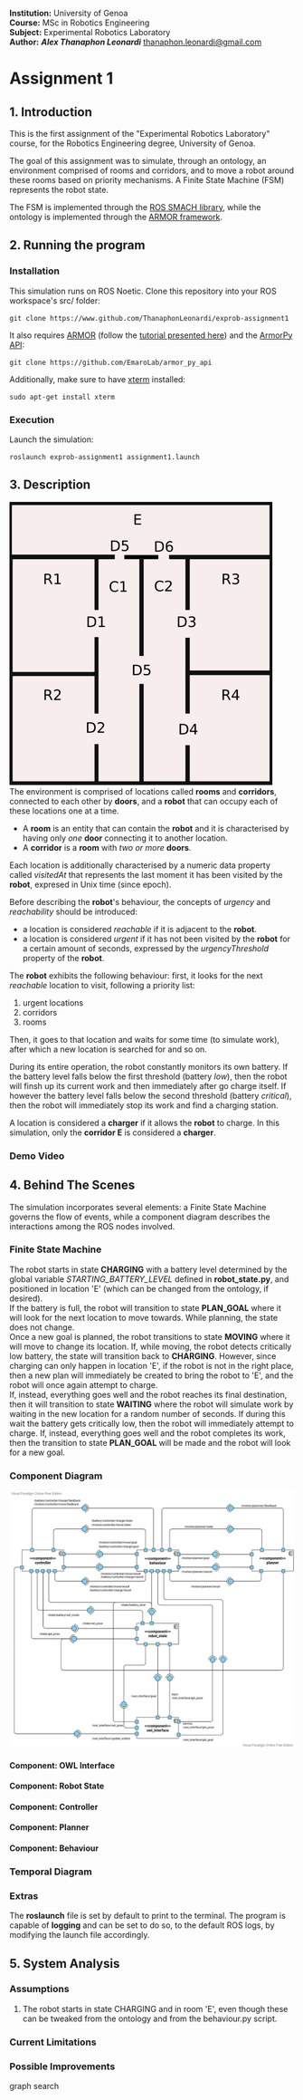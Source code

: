 **Institution:** University of Genoa<br>
**Course:** MSc in Robotics Engineering<br>
**Subject:** Experimental Robotics Laboratory<br>
**Author:** ***Alex Thanaphon Leonardi*** <thanaphon.leonardi@gmail.com><br>

# Assignment 1

## 1. Introduction
This is the first assignment of the "Experimental Robotics Laboratory" course, for the Robotics Engineering degree, University of Genoa.

The goal of this assignment was to simulate, through an ontology, an environment
comprised of rooms and corridors, and to move a robot around these rooms based
on priority mechanisms. A Finite State Machine (FSM) represents the robot state.

The FSM is implemented through the [ROS SMACH library](http://wiki.ros.org/smach),
while the ontology is implemented through the [ARMOR framework](https://github.com/EmaroLab/armor).

## 2. Running the program
### Installation
This simulation runs on ROS Noetic. Clone this repository into your ROS workspace's src/ folder:
```
git clone https://www.github.com/ThanaphonLeonardi/exprob-assignment1
```
It also requires [ARMOR](https://github.com/EmaroLab/armor) (follow the
[tutorial presented here](https://github.com/EmaroLab/armor/issues/7)) and the
[ArmorPy API](https://github.com/EmaroLab/armor_py_api):
```
git clone https://github.com/EmaroLab/armor_py_api
```
Additionally, make sure to have [xterm](https://invisible-island.net/xterm/) installed:
```
sudo apt-get install xterm
```

### Execution
Launch the simulation:
```
roslaunch exprob-assignment1 assignment1.launch
```

## 3. Description
<img alt="Map of the environment" src="media/img/ontology_map.png" height="500"><br>
The environment is comprised of locations called **rooms** and **corridors**,
connected to each other by **doors**, and a **robot** that can occupy each of
these locations one at a time.<br>

- A **room** is an entity that can contain the **robot** and it is characterised
by having only *one* **door** connecting it to another location.<br>
- A **corridor** is a **room** with *two or more* **doors**.<br>

Each location is additionally characterised by a numeric data property called
*visitedAt* that represents the last moment it has been visited by the **robot**,
expresed in Unix time (since epoch).<br>

Before describing the **robot**'s behaviour, the concepts of *urgency* and
*reachability* should be introduced:
- a location is considered *reachable* if it is adjacent to the **robot**.
- a location is considered *urgent* if it has not been visited by the **robot**
for a certain amount of seconds, expressed by the *urgencyThreshold* property of
the **robot**.<br>

The **robot** exhibits the following behaviour: first, it looks for the next
*reachable* location to visit, following a priority list:
  1. urgent locations
  2. corridors
  3. rooms

Then, it goes to that location and waits for some time (to simulate work), after
which a new location is searched for and so on.

During its entire operation, the robot constantly monitors its own battery. If
the battery level falls below the first threshold (battery *low*), then the robot
will finsh up its current work and then immediately after go charge itself. If
however the battery level falls below the second threshold (battery *critical*),
then the robot will immediately stop its work and find a charging station.

A location is considered a **charger** if it allows the **robot** to charge. In this
simulation, only the **corridor E** is considered a **charger**.

### Demo Video

## 4. Behind The Scenes
The simulation incorporates several elements: a Finite State Machine governs the
flow of events, while a component diagram describes the interactions among the
ROS nodes involved.

### Finite State Machine
The robot starts in state **CHARGING** with  a battery level determined by the
global variable *STARTING_BATTERY_LEVEL* defined in **robot_state.py**, and
positioned in location 'E' (which can be changed from the ontology, if desired).<br>
If the battery is full, the robot will transition to state **PLAN_GOAL** where
it will look for the next location to move towards. While planning, the state
does not change. <br>
Once a new goal is planned, the robot transitions to state
**MOVING** where it will move to change its location. If, while moving, the
robot detects critically low battery, the state will transition back to **CHARGING**.
However, since charging can only happen in location 'E', if the robot is not
in the right place, then a new plan will immediately be created to bring the
robot to 'E', and the robot will once again attempt to charge.<br>
If, instead, everything goes well and the robot reaches its final destination,
then it will transition to state **WAITING** where the robot will simulate
work by waiting in the new location for a random number of seconds.
If during this wait the battery gets critically low, then the robot will
immediately attempt to charge. If, instead, everything goes well and the robot
completes its work, then the transition to state **PLAN_GOAL** will be made and
the robot will look for a new goal.

### Component Diagram
![Component Diagram of the system](media/img/compdiag2.png)<br>
#### Component: OWL Interface
#### Component: Robot State
#### Component: Controller
#### Component: Planner
#### Component: Behaviour

### Temporal Diagram

### Extras
The **roslaunch** file is set by default to print to the terminal. The program is
capable of **logging** and can be set to do so, to the default ROS logs, by
modifying the launch file accordingly.

## 5. System Analysis
### Assumptions
1. The robot starts in state CHARGING and in room 'E', even though these can be
tweaked from the ontology and from the behaviour.py script.
### Current Limitations
### Possible Improvements
graph search

